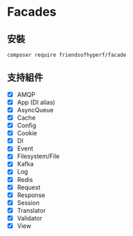 # Facades

## 安裝

```shell
composer require friendsofhyperf/facade
```

## 支持組件

- [x] AMQP
- [x] App (DI alias)
- [x] AsyncQueue
- [x] Cache
- [x] Config
- [x] Cookie
- [x] DI
- [x] Event
- [x] Filesystem/File
- [x] Kafka
- [x] Log
- [x] Redis
- [x] Request
- [x] Response
- [x] Session
- [x] Translator
- [x] Validator
- [x] View
